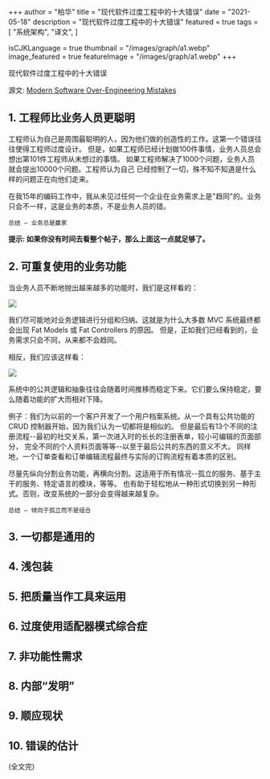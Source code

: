+++
author = "柏华"
title = "现代软件过度工程中的十大错误"
date = "2021-05-18"
description = "现代软件过度工程中的十大错误"
featured = true
tags = [
    "系统架构",
    "译文",
]

isCJKLanguage = true
thumbnail = "/images/graph/a1.webp"
image_featured = true
featureImage = "/images/graph/a1.webp"
+++


现代软件过度工程中的十大错误

<!--more-->

源文: [Modern Software Over-Engineering Mistakes](https://medium.com/@rdsubhas/10-modern-software-engineering-mistakes-bc67fbef4fc8)

## 1. 工程师比业务人员更聪明

工程师认为自己是周围最聪明的人，因为他们做的创造性的工作。这第一个错误往往使得工程师过度设计。
但是，如果工程师已经计划做100件事情，业务人员总会想出第101件工程师从未想过的事情。
如果工程师解决了1000个问题，业务人员就会提出10000个问题。工程师认为自己
已经控制了一切，殊不知不知道是什么样的问题正在向他们走来。

在我15年的编码工作中，我从未见过任何一个企业在业务需求上是"趋同"的。业务只会不一样，这是业务的本质，不是业务人员的错。

`
总结 — 业务总是赢家
`

<span style='font-weight:bold'>提示: 如果你没有时间去看整个帖子，那么上面这一点就足够了。</span>

## 2. 可重复使用的业务功能 

当业务人员不断地抛出越来越多的功能时，我们是这样看的：

![](/images/arch/a1.png)

我们尽可能地对业务逻辑进行分组和归纳。这就是为什么大多数 MVC 系统最终都会出现 Fat Models 或 Fat Controllers 的原因。
但是，正如我们已经看到的，业务需求只会不同，从来都不会趋同。

相反，我们应该这样看：

![](/images/arch/a2.png)

系统中的公共逻辑和抽象往往会随着时间推移而稳定下来。它们要么保持稳定，要么随着功能的扩大而相对下降。

例子：我们为以前的一个客户开发了一个用户档案系统。从一个具有公共功能的 CRUD 控制器开始，因为我们认为一切都将是相似的。
但是最后有13个不同的注册流程--最初的社交关系，第一次进入时的长长的注册表单，较小可编辑的页面部分，
完全不同的个人资料页面等等--以至于最后公共的东西的意义不大。 同样地，一个订单查看和订单编辑流程最终与实际的订购流程有着本质的区别。

尽量先纵向分割业务功能，再横向分割。这适用于所有情况--孤立的服务、基于主干的服务、特定语言的模块，等等。
也有助于轻松地从一种形式切换到另一种形式。否则，改变系统的一部分会变得越来越复杂。

`
总结 — 倾向于孤立而不是组合
`

## 3. 一切都是通用的

## 4. 浅包装

## 5. 把质量当作工具来运用

## 6. 过度使用适配器模式综合症

## 7. 非功能性需求

## 8. 内部“发明”

## 9. 顺应现状

## 10. 错误的估计

(全文完)




